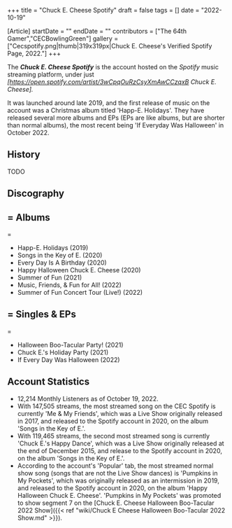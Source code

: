 +++
title = "Chuck E. Cheese Spotify"
draft = false
tags = []
date = "2022-10-19"

[Article]
startDate = ""
endDate = ""
contributors = ["The 64th Gamer","CECBowlingGreen"]
gallery = ["Cecspotify.png|thumb|319x319px|Chuck E. Cheese's Verified Spotify Page, 2022."]
+++

The <b><i>Chuck E. Cheese Spotify</b></i> is the account hosted on the <i>Spotify</i> music streaming platform, under just <i>[https://open.spotify.com/artist/3wCpqOuRzCsyXmAwCCzqxB Chuck E. Cheese].</i>

It was launched around late 2019, and the first release of music on the account was a Christmas album titled 'Happ-E. Holidays'. They have released several more albums and EPs (EPs are like albums, but are shorter than normal albums), the most recent being 'If Everyday Was Halloween' in October 2022.

<h2> History </h2>
TODO

<h2> Discography </h2>

<h2>= Albums </h2>=

* Happ-E. Holidays (2019)
* Songs in the Key of E. (2020)
* Every Day Is A Birthday (2020)
* Happy Halloween Chuck E. Cheese (2020)
* Summer of Fun (2021)
* Music, Friends, & Fun for All! (2022)
* Summer of Fun Concert Tour (Live!) (2022)

<h2>= Singles & EPs </h2>=

* Halloween Boo-Tacular Party! (2021)
* Chuck E.'s Holiday Party (2021)
* If Every Day Was Halloween (2022)

<h2> Account Statistics </h2>

* 12,214 Monthly Listeners as of October 19, 2022.
* With 147,505 streams, the most streamed song on the CEC Spotify is currently 'Me & My Friends', which was a Live Show originally released in 2017, and released to the Spotify account in 2020, on the album 'Songs in the Key of E.'.
* With 119,465 streams, the second most streamed song is currently 'Chuck E.'s Happy Dance', which was a Live Show originally released at the end of December 2015, and release to the Spotify account in 2020, on the album 'Songs in the Key of E.'.
* According to the account's 'Popular' tab, the most streamed normal show song (songs that are not the Live Show dances) is 'Pumpkins in My Pockets', which was originally released as an intermission in 2019, and released to the Spotify account in 2020, on the album 'Happy Halloween Chuck E. Cheese'. 'Pumpkins in My Pockets' was promoted to show segment 7 on the [Chuck E. Cheese Halloween Boo-Tacular 2022 Show]({{< ref "wiki/Chuck E Cheese Halloween Boo-Tacular 2022 Show.md" >}}).